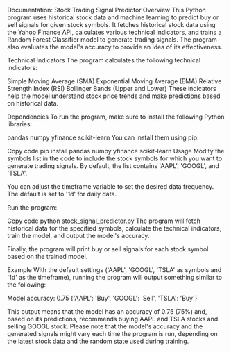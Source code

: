 Documentation: Stock Trading Signal Predictor
Overview
This Python program uses historical stock data and machine learning to predict buy or sell signals for given stock symbols. It fetches historical stock data using the Yahoo Finance API, calculates various technical indicators, and trains a Random Forest Classifier model to generate trading signals. The program also evaluates the model's accuracy to provide an idea of its effectiveness.

Technical Indicators
The program calculates the following technical indicators:

Simple Moving Average (SMA)
Exponential Moving Average (EMA)
Relative Strength Index (RSI)
Bollinger Bands (Upper and Lower)
These indicators help the model understand stock price trends and make predictions based on historical data.

Dependencies
To run the program, make sure to install the following Python libraries:

pandas
numpy
yfinance
scikit-learn
You can install them using pip:

Copy code
pip install pandas numpy yfinance scikit-learn
Usage
Modify the symbols list in the code to include the stock symbols for which you want to generate trading signals. By default, the list contains 'AAPL', 'GOOGL', and 'TSLA'.

You can adjust the timeframe variable to set the desired data frequency. The default is set to '1d' for daily data.

Run the program:

Copy code
python stock_signal_predictor.py
The program will fetch historical data for the specified symbols, calculate the technical indicators, train the model, and output the model's accuracy.

Finally, the program will print buy or sell signals for each stock symbol based on the trained model.

Example
With the default settings ('AAPL', 'GOOGL', 'TSLA' as symbols and '1d' as the timeframe), running the program will output something similar to the following:


Model accuracy: 0.75
{'AAPL': 'Buy', 'GOOGL': 'Sell', 'TSLA': 'Buy'}

This output means that the model has an accuracy of 0.75 (75%) and, based on its predictions, recommends buying AAPL and TSLA stocks and selling GOOGL stock. Please note that the model's accuracy and the generated signals might vary each time the program is run, depending on the latest stock data and the random state used during training.